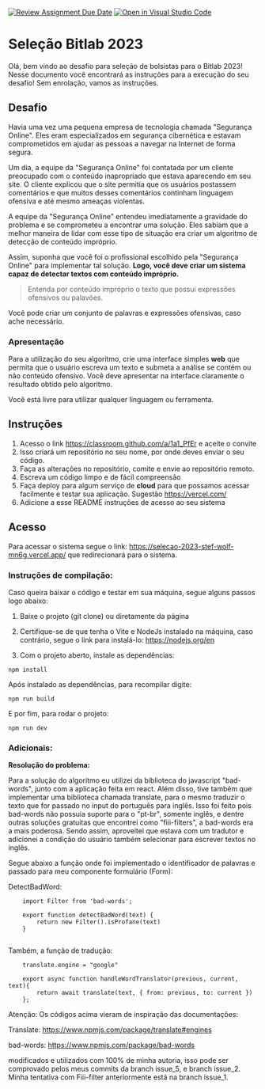 [![Review Assignment Due Date](https://classroom.github.com/assets/deadline-readme-button-24ddc0f5d75046c5622901739e7c5dd533143b0c8e959d652212380cedb1ea36.svg)](https://classroom.github.com/a/1a1_PfEr)
[![Open in Visual Studio Code](https://classroom.github.com/assets/open-in-vscode-718a45dd9cf7e7f842a935f5ebbe5719a5e09af4491e668f4dbf3b35d5cca122.svg)](https://classroom.github.com/online_ide?assignment_repo_id=10833392&assignment_repo_type=AssignmentRepo)
# Seleção Bitlab 2023

Olá, bem vindo ao desafio para seleção de bolsistas para o Bitlab 2023! Nesse documento você encontrará as instruções para a execução do seu desafio! Sem enrolação, vamos as instruções.

## Desafio

Havia uma vez uma pequena empresa de tecnologia chamada "Segurança Online". Eles eram especializados em segurança cibernética e estavam comprometidos em ajudar as pessoas a navegar na Internet de forma segura.

Um dia, a equipe da "Segurança Online" foi contatada por um cliente preocupado com o conteúdo inapropriado que estava aparecendo em seu site. O cliente explicou que o site permitia que os usuários postassem comentários e que muitos desses comentários continham linguagem ofensiva e até mesmo ameaças violentas.

A equipe da "Segurança Online" entendeu imediatamente a gravidade do problema e se comprometeu a encontrar uma solução. Eles sabiam que a melhor maneira de lidar com esse tipo de situação era criar um algoritmo de detecção de conteúdo impróprio.

Assim, suponha  que você foi o profissional escolhido pela "Segurança Online" para implementar tal solução.  **Logo, você deve criar um sistema capaz de detectar textos com conteúdo impróprio.**

> Entenda por conteúdo impróprio o texto que possui expressões ofensivos ou palavões.

Você pode criar um conjunto de palavras e expressões ofensivas, caso ache necessário.

### Apresentação

Para a utilização do seu algoritmo, crie uma interface simples __web__ que permita que o usuário escreva um texto e submeta a análise se contém ou não conteúdo ofensivo. Você deve apresentar na interface claramente o resultado obtido pelo algoritmo.

Você está livre para utilizar qualquer linguagem ou ferramenta.

## Instruções

1. Acesso o link https://classroom.github.com/a/1a1_PfEr e aceite o convite
1. Isso criará um repositório no seu nome, por onde deves enviar o seu código.
1. Faça as alterações no repositório, comite e envie ao repositório remoto.
1. Escreva um código limpo e de fácil compreensão
1. Faça deploy para algum serviço de __cloud__ para que possamos acessar facilmente e testar sua aplicação. Sugestão https://vercel.com/
1. Adicione a esse README instruções de acesso ao seu sistema

## Acesso

Para acessar o sistema segue o link: https://selecao-2023-stef-wolf-mn6g.vercel.app/ que redirecionará para o sistema. 

### Instruções de compilação:

Caso queira baixar o código e testar em sua máquina, segue alguns passos logo abaixo:

1. Baixe o projeto (git clone) ou diretamente da página

2. Certifique-se de que tenha o Vite e NodeJs instalado na máquina, caso contrário, segue o link para instalá-lo: https://nodejs.org/en 

3. Com o projeto aberto, instale as dependências:

``` npm install ```

Após instalado as dependências, para recompilar digite:

``` npm run build ```

E por fim, para rodar o projeto:

``` npm run dev ```

### Adicionais:

<b>Resolução do problema:</b>

Para a solução do algoritmo eu utilizei da biblioteca do javascript "bad-words", junto com a aplicação feita em react. Além disso, tive também que implementar uma biblioteca chamada translate, para o mesmo traduzir o texto que for passado no input do português para inglês.
Isso foi feito pois bad-words não possuia suporte para o "pt-br", somente inglês, e dentre outras soluções gratuitas que encontrei como "fiii-filters", a bad-words era a mais poderosa.
Sendo assim, aproveitei que estava com um tradutor e adicionei a condição do usuário também selecionar para escrever textos no inglês. 

Segue abaixo a função onde foi implementado o identificador de palavras e passado para meu componente formulário (Form):

DetectBadWord:
```
    import Filter from 'bad-words';

    export function detectBadWord(text) {
        return new Filter().isProfane(text)
    }
    
```

Também, a função de tradução:
```
    translate.engine = "google"

    export async function handleWordTranslator(previous, current, text){
        return await translate(text, { from: previous, to: current })
    };
```

Atenção: Os códigos acima vieram de inspiração das documentações:

Translate: https://www.npmjs.com/package/translate#engines

bad-words: https://www.npmjs.com/package/bad-words

modificados e utilizados com 100% de minha autoria, isso pode ser comprovado pelos meus commits da branch issue_5, e branch issue_2. Minha tentativa com Fiii-filter anteriormente está na branch issue_1.




